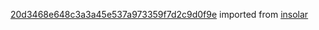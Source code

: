 [20d3468e648c3a3a45e537a973359f7d2c9d0f9e](https://github.com/insolar/insolar/commit/20d3468e648c3a3a45e537a973359f7d2c9d0f9e) imported from [insolar](https://github.com/insolar/insolar)
